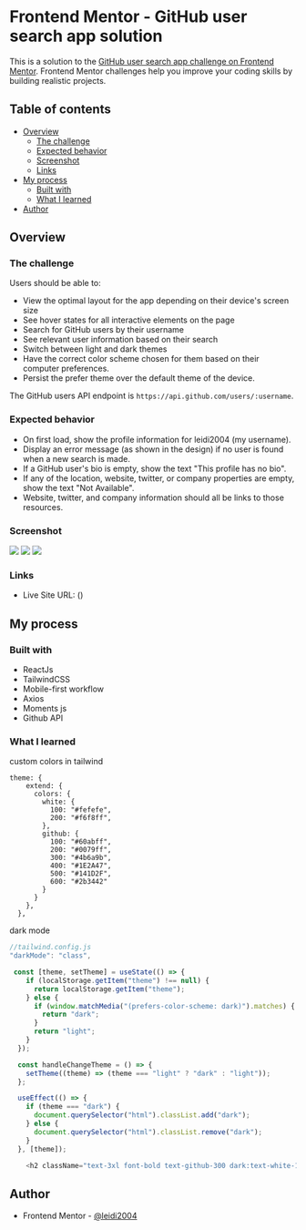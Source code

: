 # Frontend Mentor - GitHub user search app solution

This is a solution to the [GitHub user search app challenge on Frontend Mentor](https://www.frontendmentor.io/challenges/github-user-search-app-Q09YOgaH6). Frontend Mentor challenges help you improve your coding skills by building realistic projects.

## Table of contents

- [Overview](#overview)
  - [The challenge](#the-challenge)
  - [Expected behavior](#expected-behaviour)
  - [Screenshot](#screenshot)
  - [Links](#links)
- [My process](#my-process)
  - [Built with](#built-with)
  - [What I learned](#what-i-learned)
- [Author](#author)

## Overview

### The challenge

Users should be able to:

- View the optimal layout for the app depending on their device's screen size
- See hover states for all interactive elements on the page
- Search for GitHub users by their username
- See relevant user information based on their search
- Switch between light and dark themes
- Have the correct color scheme chosen for them based on their computer preferences.
- Persist the prefer theme over the default theme of the device.

The GitHub users API endpoint is `https://api.github.com/users/:username`.

### Expected behavior

- On first load, show the profile information for leidi2004 (my username).
- Display an error message (as shown in the design) if no user is found when a new search is made.
- If a GitHub user's bio is empty, show the text "This profile has no bio".
- If any of the location, website, twitter, or company properties are empty, show the text "Not Available".
- Website, twitter, and company information should all be links to those resources.

### Screenshot

![](./src/assets/img/screenshots/mobile.png)
![](./src/assets/img/screenshots/tablet.png)
![](./src/assets/img/screenshots/desktop.png)

### Links

- Live Site URL: ()

## My process

### Built with

- ReactJs
- TailwindCSS
- Mobile-first workflow
- Axios
- Moments js
- Github API

### What I learned

custom colors in tailwind  
```tailwind
theme: {
    extend: {
      colors: {
        white: {
          100: "#fefefe",
          200: "#f6f8ff",
        },
        github: {
          100: "#60abff",
          200: "#0079ff",
          300: "#4b6a9b",
          400: "#1E2A47",
          500: "#141D2F",
          600: "#2b3442"
        }
      }
    },
  },

```

dark mode

```javascript
//tailwind.config.js
"darkMode": "class",

 const [theme, setTheme] = useState(() => {
    if (localStorage.getItem("theme") !== null) {
      return localStorage.getItem("theme");
    } else {
      if (window.matchMedia("(prefers-color-scheme: dark)").matches) {
        return "dark";
      }
      return "light";
    }
  });

  const handleChangeTheme = () => {
    setTheme((theme) => (theme === "light" ? "dark" : "light"));
  };

  useEffect(() => {
    if (theme === "dark") {
      document.querySelector("html").classList.add("dark");
    } else {
      document.querySelector("html").classList.remove("dark");
    }
  }, [theme]);

    <h2 className="text-3xl font-bold text-github-300 dark:text-white-100">devfinder<h2>

```

## Author
- Frontend Mentor - [@leidi2004](https://www.frontendmentor.io/profile/leidi2004)


